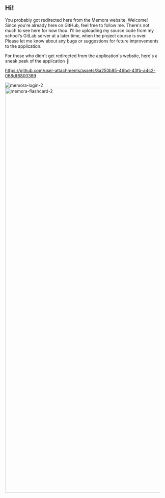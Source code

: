 ## Hi!

You probably got redirected here from the Memora website. Welcome! Since you're already here on GitHub, feel free to follow me. There's not much to see here for now thou. I'll be uploading my source code from my school's GitLab server at a later time, when the project course is over. Please let me know about any bugs or suggestions for future improvements to the application.

For those who didn't get redirected from the application's website, here's a sneak peek of the application 👀




https://github.com/user-attachments/assets/8a250b85-46bd-43fb-a4c2-068df6800369


![memora-login-2](https://github.com/user-attachments/assets/a8769153-0682-4258-aa75-4eace390c58f)
<img width="1315" alt="memora-flashcard-2" src="https://github.com/user-attachments/assets/e35416ab-8b77-498d-9ee4-8b748e0f687c" />

